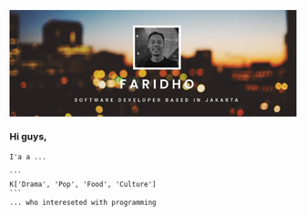 ![alt_text](assets/banner.png)
### Hi guys,
    I'a a ...

    ```
    K['Drama', 'Pop', 'Food', 'Culture']
    ``` 
    ... who intereseted with programming
  
